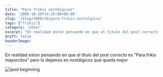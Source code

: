 ```yaml
---
title: "Para frikis nostálgicos"
date: '2008-10-20T14:20:00+00:00'
slug: '/blog/2008/10/para-frikis-nostalgicos'
tags: ["frikis"]
category: 'other'
excerpt: "En realidad eston pensando en que el título del post correcto es Para frikis mayorcitos pero lo dejamos en nostálgicos que queda mejor![ipod beginning]("
draft: false
headerImage:
---
```

En realidad eston pensando en que el título del post correcto es "Para frikis mayorcitos" pero lo dejamos en nostálgicos que queda mejor

![ipod beginning](http://www.riojasoft.com/files/ipod-father1.jpg)

